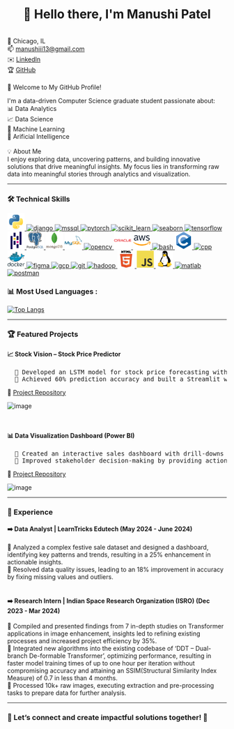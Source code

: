 
<h1 align="center">🎯 Hello there, I'm Manushi Patel</h1>
<div align="center">
</div>

</div> <br/>
📍 Chicago, IL     <br/>
📫 <a href="mailto:manushiii13@gmail.com">manushiii13@gmail.com</a>  <br/>
✉️ <a href="https://www.linkedin.com/in/manushi-patel-20m/" target="_blank">LinkedIn</a><br/>  
🏆 <a href="https://github.com/manupatel20" target="_blank">GitHub</a><br/><br/>  
👋 Welcome to My GitHub Profile!

I'm a data-driven Computer Science graduate student passionate about:<br/>
📊 Data Analytics<br/>
📈 Data Science<br/>
🤖 Machine Learning<br/>
🤖 Arificial Intelligence<br/>
<br/>
💡 About Me<br/>
I enjoy exploring data, uncovering patterns, and building innovative solutions that drive meaningful insights. My focus lies in transforming raw data into meaningful stories through analytics and visualization.
<div align="left"> 

---

### :hammer_and_wrench: Technical Skills

<p align="left"> 
  <a href="https://www.python.org" target="_blank" rel="noreferrer"> <img src="https://raw.githubusercontent.com/devicons/devicon/master/icons/python/python-original.svg" alt="python" width="40" height="40"/> </a>
  <a href="https://www.djangoproject.com/" target="_blank" rel="noreferrer"> <img src="https://cdn.worldvectorlogo.com/logos/django.svg" alt="django" width="40" height="40"/> </a> 
  <a href="https://www.microsoft.com/en-us/sql-server" target="_blank" rel="noreferrer"> <img src="https://www.svgrepo.com/show/303229/microsoft-sql-server-logo.svg" alt="mssql" width="40" height="40"/> </a> 
  <a href="https://pytorch.org/" target="_blank" rel="noreferrer"> <img src="https://www.vectorlogo.zone/logos/pytorch/pytorch-icon.svg" alt="pytorch" width="40" height="40"/> 
  </a> 
  <a href="https://scikit-learn.org/" target="_blank" rel="noreferrer"> <img src="https://upload.wikimedia.org/wikipedia/commons/0/05/Scikit_learn_logo_small.svg" alt="scikit_learn" width="40" height="40"/> </a> 
  <a href="https://seaborn.pydata.org/" target="_blank" rel="noreferrer"> <img src="https://seaborn.pydata.org/_images/logo-mark-lightbg.svg" alt="seaborn" width="40" height="40"/> </a> 
  <a href="https://www.tensorflow.org" target="_blank" rel="noreferrer"> <img src="https://www.vectorlogo.zone/logos/tensorflow/tensorflow-icon.svg" alt="tensorflow" width="40" height="40"/> </a>
   <a href="https://pandas.pydata.org/" target="_blank" rel="noreferrer"> <img src="https://raw.githubusercontent.com/devicons/devicon/2ae2a900d2f041da66e950e4d48052658d850630/icons/pandas/pandas-original.svg" alt="pandas" width="40" height="40"/> </a> 
  <a href="https://www.postgresql.org" target="_blank" rel="noreferrer"> <img src="https://raw.githubusercontent.com/devicons/devicon/master/icons/postgresql/postgresql-original-wordmark.svg" alt="postgresql" width="40" height="40"/> </a> 
  <a href="https://www.mongodb.com/" target="_blank" rel="noreferrer"> <img src="https://raw.githubusercontent.com/devicons/devicon/master/icons/mongodb/mongodb-original-wordmark.svg" alt="mongodb" width="40" height="40"/> </a>   
  <a href="https://www.mysql.com/" target="_blank" rel="noreferrer"> <img src="https://raw.githubusercontent.com/devicons/devicon/master/icons/mysql/mysql-original-wordmark.svg" alt="mysql" width="40" height="40"/> </a> 
  <a href="https://opencv.org/" target="_blank" rel="noreferrer"> <img src="https://www.vectorlogo.zone/logos/opencv/opencv-icon.svg" alt="opencv" width="40" height="40"/> </a> 
  <a href="https://www.oracle.com/" target="_blank" rel="noreferrer"> <img src="https://raw.githubusercontent.com/devicons/devicon/master/icons/oracle/oracle-original.svg" alt="oracle" width="40" height="40"/> </a> 
  <a href="https://aws.amazon.com" target="_blank" rel="noreferrer"> <img src="https://raw.githubusercontent.com/devicons/devicon/master/icons/amazonwebservices/amazonwebservices-original-wordmark.svg" alt="aws" width="40" height="40"/> </a> 
  <a href="https://www.gnu.org/software/bash/" target="_blank" rel="noreferrer"> <img src="https://www.vectorlogo.zone/logos/gnu_bash/gnu_bash-icon.svg" alt="bash" width="40" height="40"/> </a> 
  <a href="https://www.cprogramming.com/" target="_blank" rel="noreferrer"> <img src="https://raw.githubusercontent.com/devicons/devicon/master/icons/c/c-original.svg" alt="c" width="40" height="40"/> </a> 
  <a href="https://www.w3schools.com/cpp" target="_blank" rel="noreferrer"> <img src="https://github.com/get-icon/geticon/raw/master/icons/c-plusplus.svg" alt="cpp" width="40" height="40"/> </a> 
  <a href="https://www.docker.com/" target="_blank" rel="noreferrer"> <img src="https://raw.githubusercontent.com/devicons/devicon/master/icons/docker/docker-original-wordmark.svg" alt="docker" width="40" height="40"/> </a> 
  <a href="https://www.figma.com/" target="_blank" rel="noreferrer"> <img src="https://www.vectorlogo.zone/logos/figma/figma-icon.svg" alt="figma" width="40" height="40"/> </a> 
  <a href="https://cloud.google.com" target="_blank" rel="noreferrer"> <img src="https://www.vectorlogo.zone/logos/google_cloud/google_cloud-icon.svg" alt="gcp" width="40" height="40"/> </a> 
  <a href="https://git-scm.com/" target="_blank" rel="noreferrer"> <img src="https://www.vectorlogo.zone/logos/git-scm/git-scm-icon.svg" alt="git" width="40" height="40"/> </a> 
  <a href="https://hadoop.apache.org/" target="_blank" rel="noreferrer"> <img src="https://www.vectorlogo.zone/logos/apache_hadoop/apache_hadoop-icon.svg" alt="hadoop" width="40" height="40"/> </a> 
  <a href="https://www.w3.org/html/" target="_blank" rel="noreferrer"> <img src="https://raw.githubusercontent.com/devicons/devicon/master/icons/html5/html5-original-wordmark.svg" alt="html5" width="40" height="40"/> </a> 
  <a href="https://developer.mozilla.org/en-US/docs/Web/JavaScript" target="_blank" rel="noreferrer"> <img src="https://raw.githubusercontent.com/devicons/devicon/master/icons/javascript/javascript-original.svg" alt="javascript" width="40" height="40"/> </a> 
  <a href="https://www.linux.org/" target="_blank" rel="noreferrer"> <img src="https://raw.githubusercontent.com/devicons/devicon/master/icons/linux/linux-original.svg" alt="linux" width="40" height="40"/> </a> 
  <a href="https://www.mathworks.com/" target="_blank" rel="noreferrer"> <img src="https://upload.wikimedia.org/wikipedia/commons/2/21/Matlab_Logo.png" alt="matlab" width="40" height="40"/> </a> 
  <a href="https://postman.com" target="_blank" rel="noreferrer"> <img src="https://www.vectorlogo.zone/logos/getpostman/getpostman-icon.svg" alt="postman" width="40" height="40"/> </a> 
   
   </p>

### :bar_chart: Most Used Languages :

[![Top Langs](https://github-readme-stats.vercel.app/api/top-langs/?username=manupatel20&layout=compact&theme=dark&count_private=false)](https://github.com/manupatel20)

---

### 🏆 Featured Projects

<h4>📈 Stock Vision – Stock Price Predictor</h4>  
<pre>
  📌 Developed an LSTM model for stock price forecasting with real-time market data updates.  
  📌 Achieved 60% prediction accuracy and built a Streamlit web app for visualization.  
</pre>
🔗 <a href="https://github.com/manupatel20/StockVision" target="_blank">Project Repository</a>  

![image](https://github.com/user-attachments/assets/5285130b-3753-4702-9717-232bbc55989d)

<br/>

<h4>📊 Data Visualization Dashboard (Power BI) </h4> 
<pre>
  📌 Created an interactive sales dashboard with drill-downs and dynamic filters.  
  📌 Improved stakeholder decision-making by providing actionable insights.  
</pre>

🔗 <a href="https://github.com/manupatel20/Company-Performance-Dashboard---Plants-data" target="_blank">Project Repository</a>  

<img width="1179" alt="image" src="https://github.com/user-attachments/assets/01e9083a-f9ef-4dce-895a-1bcb21290665" />  

---

### 🎯 Experience
<h4>➡️ Data Analyst | LearnTricks Edutech (May 2024 - June 2024) </h4> 
  📌 Analyzed a complex festive sale dataset and designed a dashboard, identifying key patterns and trends, resulting in a 25% enhancement in actionable insights.<br/>  
  📌 Resolved data quality issues, leading to an 18% improvement in accuracy by fixing missing values and outliers.<br/>  
<br/>
<h4>➡️ Research Intern | Indian Space Research Organization (ISRO) (Dec 2023 - Mar 2024)</h4>

  📌 Compiled and presented findings from 7 in-depth studies on Transformer applications in image enhancement, insights led to refining existing processes and increased project efficiency by 35%.  
  📌 Integrated new algorithms into the existing codebase of ‘DDT – Dual-branch De-formable Transformer’, optimizing performance, resulting in faster model training times of up to one hour per iteration without compromising accuracy and attaining an SSIM(Structural Similarity Index Measure) of 0.7 in less than 4 months.   
  📌 Processed 10k+ raw images, executing extraction and pre-processing tasks to prepare data for further analysis.   
  
  
---

### 🚀 Let’s connect and create impactful solutions together! 🚀
<!--
**manupatel20/manupatel20** is a ✨ _special_ ✨ repository because its `README.md` (this file) appears on your GitHub profile.

Here are some ideas to get you started:

- 🔭 I’m currently working on ...
- 🌱 I’m currently learning ...
- 👯 I’m looking to collaborate on ...
- 🤔 I’m looking for help with ...
- 💬 Ask me about ...
- 📫 How to reach me: ...
- 😄 Pronouns: ...
- ⚡ Fun fact: ...
-->
